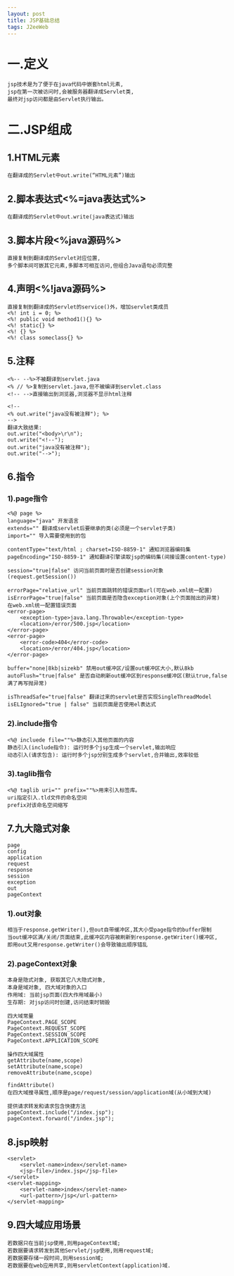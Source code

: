 ```yaml
---
layout: post
title: JSP基础总结
tags: J2eeWeb
---
```

# 一.定义 
	jsp技术是为了便于在java代码中嵌套html元素,
	jsp在第一次被访问时,会被服务器翻译成Servlet类,
	最终对jsp访问都是由Servlet执行输出。

# 二.JSP组成

## 1.HTML元素
	在翻译成的Servlet中out.write(“HTML元素”)输出

## 2.脚本表达式<%=java表达式%>
	在翻译成的Servlet中out.write(java表达式)输出

## 3.脚本片段<%java源码%>	
	直接复制到翻译成的Servlet对应位置,
	多个脚本间可嵌其它元素,多脚本可相互访问,但组合Java语句必须完整

## 4.声明<%!java源码%>	
	直接复制到翻译成的Servlet的service()外，增加servlet类成员
	<%! int i = 0; %>
	<%! public void method1(){} %>
	<%! static{} %>
	<%! {} %>
	<%! class someclass{} %>
	
## 5.注释
	<%-- --%>不被翻译到servlet.java
	<% // %>复制到servlet.java,但不被编译到servlet.class
	<!-- -->直接输出到浏览器,浏览器不显示html注释

	<!--
	<% out.write("java没有被注释"); %> 
	-->
	翻译大致结果:
	out.write("<body>\r\n");
	out.write("<!--");
	out.write("java没有被注释");
	out.write("-->");
	
## 6.指令

### 1).page指令
	<%@ page %>
	language="java" 开发语言
	extends="" 翻译成servlet后要继承的类(必须是一个servlet子类)
	import="" 导入需要使用到的包
	
	contentType="text/html ; charset=ISO-8859-1" 通知浏览器编码集
	pageEncoding="ISO-8859-1" 通知翻译引擎读取jsp的编码集(间接设置content-type)
	
	session="true|false" 访问当前页面时是否创建session对象(request.getSession())
		
	errorPage="relative_url" 当前页面跳转的错误页面url(可在web.xml统一配置)
	isErrorPage="true|false" 当前页面是否隐含exception对象(上个页面抛出的异常)
	在web.xml统一配置错误页面
	<error-page>
		<exception-type>java.lang.Throwable</exception-type>
		<location>/error/500.jsp</location>
	</error-page>
	<error-page>
		<error-code>404</error-code>
		<location>/error/404.jsp</location>
	</error-page>
	
	buffer="none|8kb|sizekb" 禁用out缓冲区/设置out缓冲区大小,默认8kb
	autoFlush="true|false" 是否自动刷新out缓冲区到response缓冲区(默认true,false满了再写抛异常)
	
	isThreadSafe="true|false" 翻译过来的servlet是否实现SingleThreadModel
	isELIgnored="true | false" 当前页面是否使用el表达式

	
### 2).include指令
	<%@ incluede file=""%>静态引入其他页面的内容
	静态引入(include指令): 运行时多个jsp生成一个servlet,输出响应
	动态引入(请求包含): 运行时多个jsp分别生成多个servlet,合并输出,效率较低

### 3).taglib指令
	<%@ taglib uri="" prefix=""%>用来引入标签库。
	uri指定引入.tld文件的命名空间
	prefix对该命名空间缩写

## 7.九大隐式对象
	page
	config
	application
	request
	response
	session
	exception
	out	
	pageContext

### 1).out对象
	相当于response.getWriter(),但out自带缓冲区,其大小受page指令的buffer限制
	当out缓冲区满/关闭/页面结束,此缓冲区内容被刷新到response.getWriter()缓冲区,
	即用out又用response.getWriter()会导致输出顺序错乱

### 2).pageContext对象
	本身是隐式对象, 获取其它八大隐式对象,
	本身是域对象, 四大域对象的入口
	作用域: 当前jsp页面(四大作用域最小)
	生存期: 对jsp访问时创建,访问结束时销毁
	
	四大域常量
	PageContext.PAGE_SCOPE 
	PageContext.REQUEST_SCOPE
	PageContext.SESSION_SCOPE
	PageContext.APPLICATION_SCOPE
	
	操作四大域属性
	getAttribute(name,scope)
	setAttribute(name,scope)
	removeAttribute(name,scope)

	findAttribute()
	在四大域搜寻属性,顺序是page/request/session/application域(从小域到大域)
	
	提供请求转发和请求包含快捷方法
	pageContext.include("/index.jsp");
	pageContext.forward("/index.jsp");
	
## 8.jsp映射
	<servlet>
		<servlet-name>index</servlet-name>
		<jsp-file>/index.jsp</jsp-file>
	</servlet>
	<servlet-mapping>
		<servlet-name>index</servlet-name>
		<url-pattern>/jsp</url-pattern>
	</servlet-mapping>

## 9.四大域应用场景
	若数据只在当前jsp使用,则用pageContext域;
	若数据要请求转发到其他Servlet/jsp使用,则用request域;
	若数据要存储一段时间,则用session域;
	若数据要在web应用共享,则用servletContext(application)域.